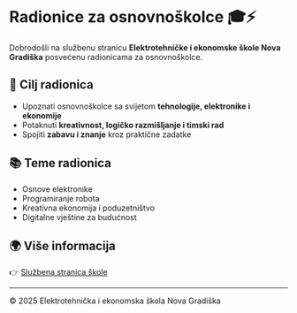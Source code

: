 # Radionice za osnovnoškolce 🎓⚡  

Dobrodošli na službenu stranicu **Elektrotehničke i ekonomske škole Nova Gradiška** posvećenu radionicama za osnovnoškolce.  

## 🎯 Cilj radionica  
- Upoznati osnovnoškolce sa svijetom **tehnologije, elektronike i ekonomije**  
- Potaknuti **kreativnost, logičko razmišljanje i timski rad**  
- Spojiti **zabavu i znanje** kroz praktične zadatke  

## 📚 Teme radionica  
- Osnove elektronike  
- Programiranje robota  
- Kreativna ekonomija i poduzetništvo  
- Digitalne vještine za budućnost  

## 🌍 Više informacija  
👉 [Službena stranica škole](https://ss-elektrotehnickaiekonomska-ngradiska.skole.hr/)  

---
© 2025 Elektrotehnička i ekonomska škola Nova Gradiška

